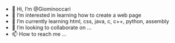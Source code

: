 - 👋 Hi, I’m @Giominoccari
- 👀 I’m interested in learning how to create a web page
- 🌱 I’m currently learning html, css, java, c, c++, python, assembly
- 💞️ I’m looking to collaborate on ...
- 📫 How to reach me ...

<!---
Giominoccari/Giominoccari is a ✨ special ✨ repository because its `README.md` (this file) appears on your GitHub profile.
You can click the Preview link to take a look at your changes.
--->
